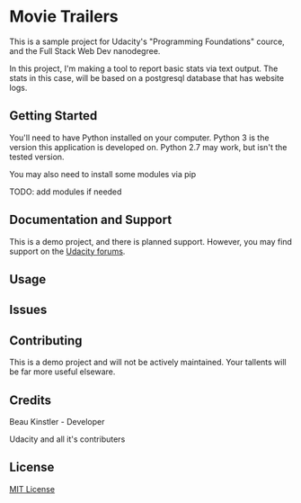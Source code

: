 Movie Trailers
================

This is a sample project for Udacity's "Programming Foundations" cource, and the Full Stack Web Dev nanodegree.

In this project, I'm making a tool to report basic stats via text output.  The stats in this case, will be based on a postgresql database that has website logs.

Getting Started
---------------

You'll need to have Python installed on your computer. Python 3 is the version this application is developed on. Python 2.7 may work, but isn't the tested version.

You may also need to install some modules via pip

TODO: add modules if needed

Documentation and Support
-------------------------

This is a demo project, and there is planned support. However, you may find support on the [Udacity forums](https://discussions.udacity.com/).

Usage
-----
<!-- 
1. Download and unzip the files in this [zip file](https://github.com/beaukinstler/ud036_StarterCode/archive/master.zip), or clone with `$ git clone git@github.com:beaukinstler/ud036_StarterCode.git`
1. `cd` into the 'ud036_StarterCode' folder.
1. Edit the "entertainment_center.py" file.
    * The movies can be changed in the `make_list_of_movies()` function.
    * NOTE: You must create a Movie() object for each movie that you want to include.
1. Ensure all the movie instances have also been added to the `movies_list` array, if you want them show up on the web page.
1. run the entertainment_center.py file.
    * In most steups, with python installed, you should be able to run this command from the folder with this code
        > `$ python entertainment_center.py`
    * This will run the code, create a `fresh_tomatoes.html` file in the working directory, and launch a web browser to read the file. -->

Issues
------

Contributing
------------

This is a demo project and will not be actively maintained. Your tallents will be far more useful elseware.

Credits
-------

Beau Kinstler - Developer

Udacity and all it's contributers

License
-------

[MIT License](https://opensource.org/licenses/mit-license)
